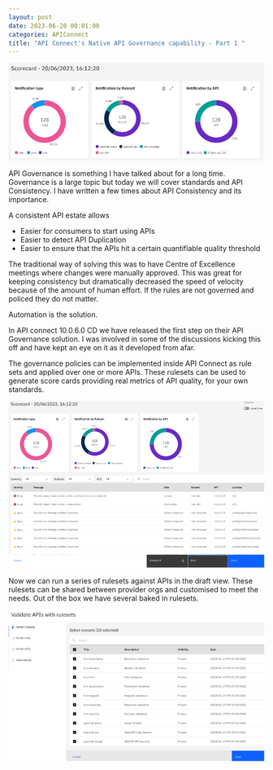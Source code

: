 ```yaml
---
layout: post
date: 2023-06-20 00:01:00
categories: APIConnect
title: "API Connect's Native API Governance capability - Part 1 "
---
```


![image](/images/apigov-1.png)

API Governance is something I have talked about for a long time. Governance is a large topic but today we will cover standards and API Consistency.  I have written a few times about API Consistency and its importance.

<!--more-->

 A consistent API estate allows

*	Easier for consumers to start using APIs
*	Easier to detect API Duplication
*	Easier to ensure that the APIs hit a certain quantifiable quality threshold

The traditional way of solving this was to have Centre of Excellence meetings where changes were manually approved. This was great for keeping consistency but dramatically decreased the speed of velocity because of the amount of human effort. If the rules are not governed  and policed they do not matter.

Automation is the solution.

In API connect 10.0.6.0 CD we have released the first step on their API Governance solution. I was involved in some of the discussions kicking this off and have kept an eye on it as it developed from afar.

The governance policies can be implemented inside API Connect as rule sets and applied over one or more APIs. These rulesets can be used to generate score cards providing real metrics of API quality, for your own standards.

![image](/images/apigov-2.png)

Now we can run a series of rulesets against APIs in the draft view. These rulesets can be shared between provider orgs and customised to meet the needs. Out of the box we have several baked in rulesets.

![image](/images/apigov-3.png)
